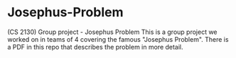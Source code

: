 # Josephus-Problem
(CS 2130) Group project - Josephus Problem
This is a group project we worked on in teams of 4 covering the famous "Josephus Problem". There is a PDF in this repo that describes the problem in more detail.
